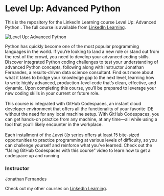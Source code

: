 # Level Up: Advanced Python 
This is the repository for the LinkedIn Learning course Level Up: Advanced Python . The full course is available from [LinkedIn Learning][lil-course-url].

![Level Up: Advanced Python ][lil-thumbnail-url]

Python has quickly become one of the most popular programming languages in the world. If you’re looking to land a new role or stand out from the rest of the crowd, you need to develop your advanced coding skills. Discover integrated Python coding challenges to test your understanding of advanced Python concepts, following along with instructor Jonathan Fernandes, a results-driven data science consultant. Find out more about what it takes to bridge your knowledge gap to the next level, learning how to write highly advanced, production-level code that’s clean, effective, and dynamic. Upon completing this course, you’ll be prepared to leverage your new coding skills in your current or future role.<br><br>This course is integrated with GitHub Codespaces, an instant cloud developer environment that offers all the functionality of your favorite IDE without the need for any local machine setup. With GitHub Codespaces, you can get hands-on practice from any machine, at any time—all while using a tool that you’ll likely encounter in the workplace.<br><br>Each installment of the <em>Level Up</em> series offers at least 15 bite-sized opportunities to practice programming at various levels of difficulty, so you can challenge yourself and reinforce what you’ve learned. Check out the “Using GitHub Codespaces with this course” video to learn how to get a codespace up and running.

### Instructor

Jonathan Fernandes

Check out my other courses on [LinkedIn Learning](https://www.linkedin.com/learning/instructors/jonathan-fernandes).

[lil-course-url]: https://www.linkedin.com/learning/level-up-advanced-python
[lil-thumbnail-url]: https://media.licdn.com/dms/image/C560DAQG5XoX3jZJ-HA/learning-public-crop_675_1200/0/1666298318400?e=1667952000&v=beta&t=xFVi372GTdOSHZETau_EWJbAYevmmAv4HOHluMNGvV8

